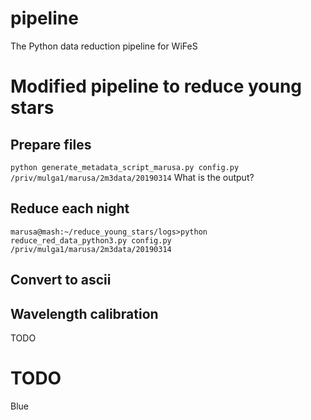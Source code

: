 # pipeline
The Python data reduction pipeline for WiFeS

# Modified pipeline to reduce young stars
## Prepare files
`python generate_metadata_script_marusa.py config.py /priv/mulga1/marusa/2m3data/20190314`
What is the output?
## Reduce each night
`marusa@mash:~/reduce_young_stars/logs>python reduce_red_data_python3.py config.py /priv/mulga1/marusa/2m3data/20190314`
## Convert to ascii
## Wavelength calibration
TODO

# TODO
Blue
